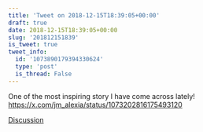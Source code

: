 ```yaml
---
title: 'Tweet on 2018-12-15T18:39:05+00:00'
draft: true
date: 2018-12-15T18:39:05+00:00
slug: '201812151839'
is_tweet: true
tweet_info:
  id: '1073890179394330624'
  type: 'post'
  is_thread: False
---
```




One of the most inspiring story I have come across lately! <https://x.com/jm_alexia/status/1073202816175493120>

[Discussion](https://x.com/sytelus/status/1073890179394330624)
